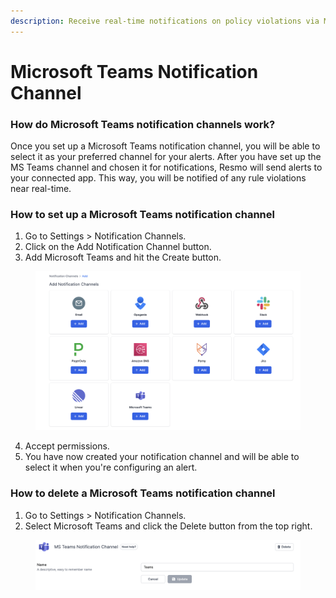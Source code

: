 ```yaml
---
description: Receive real-time notifications on policy violations via Microsoft Teams.
---
```


# Microsoft Teams Notification Channel

### How do Microsoft Teams notification channels work?

Once you set up a Microsoft Teams notification channel, you will be able to select it as your preferred channel for your alerts. After you have set up the MS Teams channel and chosen it for notifications, Resmo will send alerts to your connected app. This way, you will be notified of any rule violations near real-time.

### How to set up a Microsoft Teams notification channel

1. Go to Settings > Notification Channels.
2. Click on the Add Notification Channel button.
3. Add Microsoft Teams and hit the Create button.

<figure><img src="../.gitbook/assets/notif-channels.png" alt=""><figcaption></figcaption></figure>

4. Accept permissions.
5. You have now created your notification channel and will be able to select it when you're configuring an alert.

### How to delete a Microsoft Teams notification channel

1. Go to Settings > Notification Channels.
2. Select Microsoft Teams and click the Delete button from the top right.

<figure><img src="../.gitbook/assets/microsoft-teams-notification-channel.png" alt=""><figcaption></figcaption></figure>
